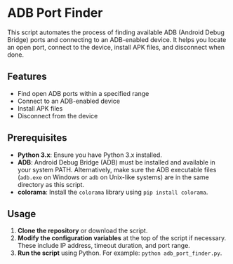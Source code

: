 # ADB Port Finder

This script automates the process of finding available ADB (Android Debug Bridge) ports and connecting to an ADB-enabled device. It helps you locate an open port, connect to the device, install APK files, and disconnect when done.

## Features

- Find open ADB ports within a specified range
- Connect to an ADB-enabled device
- Install APK files
- Disconnect from the device

## Prerequisites

- **Python 3.x**: Ensure you have Python 3.x installed.
- **ADB**: Android Debug Bridge (ADB) must be installed and available in your system PATH. Alternatively, make sure the ADB executable files (`adb.exe` on Windows or `adb` on Unix-like systems) are in the same directory as this script.
- **colorama**: Install the `colorama` library using `pip install colorama`.

## Usage

1. **Clone the repository** or download the script.
2. **Modify the configuration variables** at the top of the script if necessary. These include IP address, timeout duration, and port range.
3. **Run the script** using Python. For example: `python adb_port_finder.py`.
